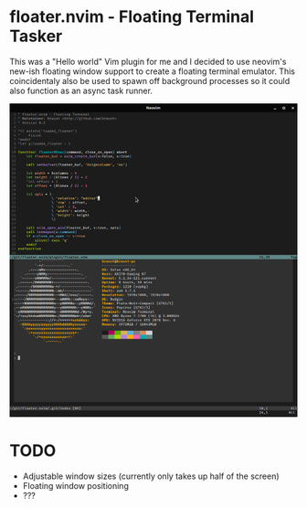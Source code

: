 # floater.nvim - Floating Terminal Tasker

This was a "Hello world" Vim plugin for me and I decided to use neovim's new-ish floating window support to create a floating terminal emulator. This coincidentaly also be used to spawn off background processes so it could also function as an async task runner.

![screenshot](https://raw.githubusercontent.com/Kraust/floater.nvim/master/images/screenshot.png)

# TODO
- Adjustable window sizes (currently only takes up half of the screen)
- Floating window positioning
- ???

